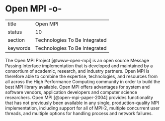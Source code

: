 # Open MPI -o-


|          |                               |
| -------- | ----------------------------- |
| title    | Open MPI                      | 
| status   | 10                            |
| section  | Technologies To Be Integrated |
| keywords | Technologies To Be Integrated |



The Open MPI Project [@www-open-mpi] is an open source Message
Passing Interface implementation that is developed and maintained by a
consortium of academic, research, and industry partners. Open MPI is
therefore able to combine the expertise, technologies, and resources
from all across the High Performance Computing community in order to
build the best MPI library available. Open MPI offers advantages for
system and software vendors, application developers and computer
science researchers. Open MPI [@open-mpi-paper-2004] provides
functionality that has not previously been available in any single,
production-quality MPI implementation, including support for all of
MPI-2, multiple concurrent user threads, and multiple options for
handling process and network failures.

